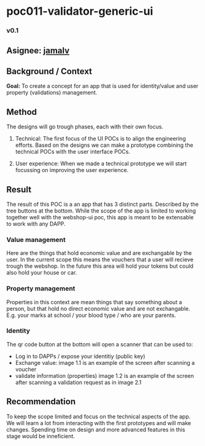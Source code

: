 # poc011-validator-generic-ui
### v0.1

## Asignee: [jamalv](https://github.com/jamalv)

## Background / Context
**Goal:** To create a concept for an app that is used for identity/value and user property (validations) management.

## Method
The designs will go trough phases, each with their own focus. 

1. Technical: The first focus of the UI POCs is to align the engineering efforts. Based on the designs we can make a prototype combining the technical POCs with the user interface POCs. 

2. User experience: When we made a technical prototype we will start focussing on improving the user experience.

## Result
The result of this POC is a an app that has 3 distinct parts. Described by the tree buttons at the bottom. While the scope of the app is limited to working together well with the webshop-ui poc, this app is meant to be extensable to work with any DAPP.

### Value management

Here are the things that hold economic value and are exchangable by the user. In the current scope this means the vouchers that a user will recieve trough the webshop. In the future this area will hold your tokens but could also hold your house or car.

### Property management

Properties in this context are mean things that say something about a person, but that hold no direct economic value and are not exchangable. E.g. your marks at school / your blood type / who are your parents.

### Identity

The qr code button at the bottom will open a scanner that can be used to:  

* Log in to DAPPs / expose your identitiy (public key)
* Exchange value: image 1.1 is an example of the screen after scanning a voucher  
* validate information (properties) image 1.2 is an example of the screen after scanning a validation request as in image 2.1  

## Recommendation
To keep the scope limited and focus on the technical aspects of the app. We will learn a lot from interacting with the first prototypes and will make changes. Spending time on design and more advanced features in this stage would be inneficient.
